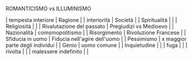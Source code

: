 ROMANTICISMO				vs			 ILLUMINISMO

| tempesta interiore        | Ragione                         |
| interiorità               | Società                         |
| Spiritualità              |                                 |
| Religiosità               |                                 |
| Rivalutazione del passato | Pregiudizi vs Medioevo          |
| Nazionalità               | comsmopolitismo                 |
| Risorgimento              | Rivoluzione Francese            |
| Sfiducia in uomo          | Fiducia nell'agire dell'uomo    |
| Pessimismo                | x maggior parte degli individui |
| Genio                     | uomo comune                     |
| Inquietudine              |                                 |
| fuga                      |                                 |
| rivolta                   |                                 |
| malessere indefinito      |                                 |

